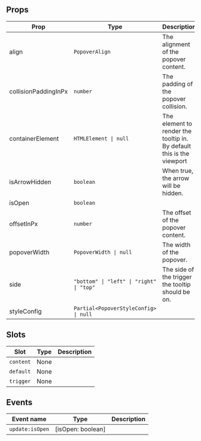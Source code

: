 <!-- This file is automatically generated, do not edit manually. -->

<script setup>
import AppPopoverPlayground from './AppPopoverPlayground.vue'
</script>

<AppPopoverPlayground />

## Props

| Prop | Type | Description | Default |
| ---- | ---- | ----------- | ------- |
| align | `PopoverAlign` | The alignment of the popover content. |  |
| collisionPaddingInPx | `number` | The padding of the popover collision. |  |
| containerElement | `HTMLElement \| null` | The element to render the tooltip in. By default this is the viewport |  |
| isArrowHidden | `boolean` | When true, the arrow will be hidden. |  |
| isOpen | `boolean` |  |  |
| offsetInPx | `number` | The offset of the popover content. |  |
| popoverWidth | `PopoverWidth \| null` | The width of the popover. |  |
| side | `"bottom" \| "left" \| "right" \| "top"` | The side of the trigger the tooltip should be on. |  |
| styleConfig | `Partial<PopoverStyleConfig> \| null` |  |  |


## Slots

| Slot | Type | Description |
| --------- | ---- | ----------- |
| `content` | None |  |
| `default` | None |  |
| `trigger` | None |  |


## Events

| Event name | Type | Description |
| ---------- | ---- | ----------- |
| `update:isOpen` | [isOpen: boolean] |  |

